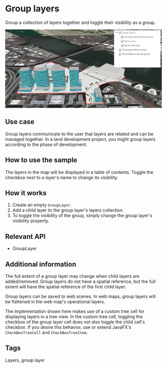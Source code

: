 # Group layers

Group a collection of layers together and toggle their visibility as a group.

![](GroupLayers.png)

## Use case

Group layers communicate to the user that layers are related and can be managed together.
In a land development project, you might group layers according to the phase of development.

## How to use the sample

The layers in the map will be displayed in a table of contents. Toggle the checkbox next to a layer's name to change its visibility.

## How it works

1.  Create an empty `GroupLayer`.
2.  Add a child layer to the group layer's layers collection.
3.  To toggle the visibility of the group, simply change the group layer's visibility property.

## Relevant API

*   GroupLayer

## Additional information

The full extent of a group layer may change when child layers are added/removed. Group layers do not have a spatial reference, but the full extent will have the spatial reference of the first child layer.

Group layers can be saved to web scenes. In web maps, group layers will be flattened in the web map's operational layers.

The implementation shown here makes use of a custom tree cell for displaying layers in a tree view. In the custom
tree cell, toggling the checkbox of the group layer cell does not also toggle the child cell's checkbox. If you
desire this behavior, use or extend JavaFX's `CheckBoxTreeCell` and `CheckBoxTreeItem`.

## Tags

Layers, group layer
